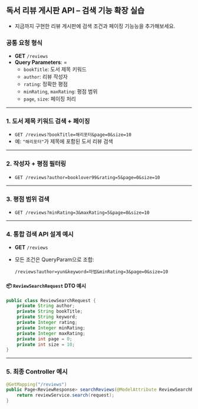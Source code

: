 ## 독서 리뷰 게시판 API – 검색 기능 확장 실습

- 지금까지 구현한 리뷰 게시판에 검색 조건과 페이징 기능능을 추가해보세요.

### 공통 요청 형식

* **GET** `/reviews`
* **Query Parameters**:
=
    * `bookTitle`: 도서 제목 키워드
    * `author`: 리뷰 작성자
    * `rating`: 정확한 평점
    * `minRating`, `maxRating`: 평점 범위
    * `page`, `size`: 페이징 처리

---

### 1. 도서 제목 키워드 검색 + 페이징

* `GET /reviews?bookTitle=해리포터&page=0&size=10`
* 예: `"해리포터"`가 제목에 포함된 도서 리뷰 검색

---

### 2. 작성자 + 평점 필터링

* `GET /reviews?author=booklover99&rating=5&page=0&size=10`

---

### 3. 평점 범위 검색

* `GET /reviews?minRating=3&maxRating=5&page=0&size=10`

---

### 4. 통합 검색 API 설계 예시

* **GET** `/reviews`
* 모든 조건은 QueryParam으로 조합:

  ```
  /reviews?author=yun&keyword=마법&minRating=3&page=0&size=10
  ```

#### 📦 `ReviewSearchRequest` DTO 예시

```java
public class ReviewSearchRequest {
    private String author;
    private String bookTitle;
    private String keyword;
    private Integer rating;
    private Integer minRating;
    private Integer maxRating;
    private int page = 0;
    private int size = 10;
}
```
---

### 5. 최종 Controller 예시

```java
@GetMapping("/reviews")
public Page<ReviewResponse> searchReviews(@ModelAttribute ReviewSearchRequest request) {
    return reviewService.search(request);
}
```